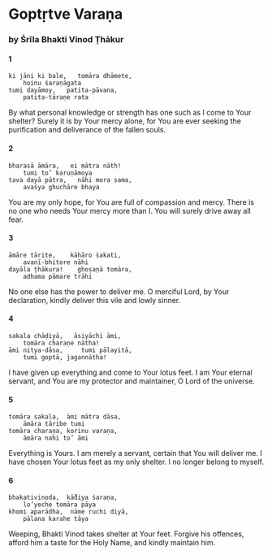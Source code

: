 # Goptṛtve Varaṇa

### by Śrīla Bhakti Vinod Ṭhākur

#### 1

    ki jāni ki bale,   tomāra dhāmete,
        hoinu śaraṇāgata
    tumi dayāmoy,   patita-pāvana,
        patita-tāraṇe rata

By what personal knowledge or strength has one such as I come to Your shelter? Surely it is by Your mercy alone, for You are ever seeking the purification and deliverance of the fallen souls.

#### 2

    bharasā āmāra,   ei mātra nāth!
        tumi to’ karuṇāmoya
    tava dayā pātra,   nāhi mora sama,
        avaśya ghuchāre bhaya

You are my only hope, for You are full of compassion and mercy. There is no one who needs Your mercy more than I. You will surely drive away all fear.

#### 3

    āmāre tārite,    kāhāro śakati,
        avanī-bhitore nāhi
    dayāla ṭhākura!    ghoṣaṇā tomāra,
        adhama pāmare trāhi

No one else has the power to deliver me. O merciful Lord, by Your declaration, kindly deliver this vile and lowly sinner.

#### 4

    sakala chāḍiyā,   āsiyāchi āmi,
        tomāra charaṇe nātha!
    āmi nitya-dāsa,     tumi pālayitā,
        tumi goptā, jagannātha!

I have given up everything and come to Your lotus feet. I am Your eternal servant, and You are my protector and maintainer, O Lord of the universe.

#### 5

    tomāra sakala,  āmi mātra dāsa,
        āmāra tāribe tumi
    tomāra charaṇa, korinu varaṇa,
        āmāra nahi to’ āmi

Everything is Yours. I am merely a servant, certain that You will deliver me. I have chosen Your lotus feet as my only shelter. I no longer belong to myself.

#### 6

    bhakativinoda,  kā̐diya śaraṇa,
        lo’yeche tomāra pāya
    khomi aparādha,  nāme ruchi diyā,
        pālana karahe tāya

Weeping, Bhakti Vinod takes shelter at Your feet. Forgive his offences, afford him a taste for the Holy Name, and kindly maintain him.

